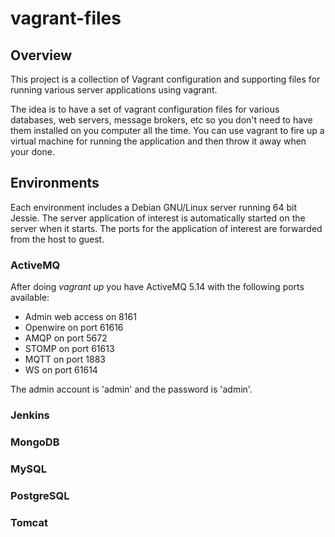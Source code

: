 # vagrant-files

## Overview
This project is a collection of Vagrant configuration and supporting files for running various server applications using vagrant.

The idea is to have a set of vagrant configuration files for various databases, web servers, message brokers, etc so you don't need to 
have them installed on you computer all the time.  You can use vagrant to fire up a virtual machine for running the application
and then throw it away when your done.

## Environments 

Each environment includes a Debian GNU/Linux server running 64 bit Jessie.  The server application of interest is automatically
started on the server when it starts.  The ports for the application of interest are forwarded from the host to guest. 

### ActiveMQ 

After doing _vagrant up_ you have ActiveMQ 5.14 with the following ports available:

  * Admin web access on 8161
  * Openwire on port 61616
  * AMQP on port 5672
  * STOMP on port 61613
  * MQTT on port 1883
  * WS on port 61614

The admin account is 'admin' and the password is 'admin'. 
 

### Jenkins

### MongoDB

### MySQL

### PostgreSQL

### Tomcat
